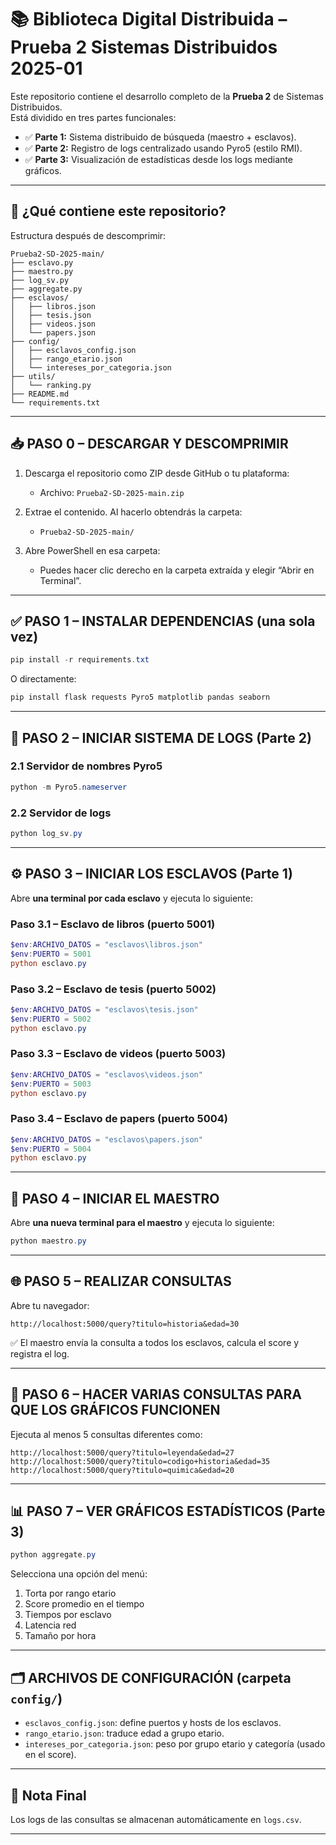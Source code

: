 
# 📚 Biblioteca Digital Distribuida – Prueba 2 Sistemas Distribuidos 2025-01

Este repositorio contiene el desarrollo completo de la **Prueba 2** de Sistemas Distribuidos.  
Está dividido en tres partes funcionales:

- ✅ **Parte 1:** Sistema distribuido de búsqueda (maestro + esclavos).
- ✅ **Parte 2:** Registro de logs centralizado usando Pyro5 (estilo RMI).
- ✅ **Parte 3:** Visualización de estadísticas desde los logs mediante gráficos.

---

## 🧾 ¿Qué contiene este repositorio?

Estructura después de descomprimir:

```
Prueba2-SD-2025-main/
├── esclavo.py                 
├── maestro.py                
├── log_sv.py                
├── aggregate.py              
├── esclavos/                 
│   ├── libros.json
│   ├── tesis.json
│   ├── videos.json
│   └── papers.json
├── config/                  
│   ├── esclavos_config.json
│   ├── rango_etario.json
│   └── intereses_por_categoria.json
├── utils/
│   └── ranking.py            
├── README.md
└── requirements.txt          
```

---

## 📥 PASO 0 – DESCARGAR Y DESCOMPRIMIR

1. Descarga el repositorio como ZIP desde GitHub o tu plataforma:
   - Archivo: `Prueba2-SD-2025-main.zip`

2. Extrae el contenido. Al hacerlo obtendrás la carpeta:
   - `Prueba2-SD-2025-main/`

3. Abre PowerShell en esa carpeta:
   - Puedes hacer clic derecho en la carpeta extraída y elegir “Abrir en Terminal”.

---

## ✅ PASO 1 – INSTALAR DEPENDENCIAS (una sola vez)

```powershell
pip install -r requirements.txt
```

O directamente:

```powershell
pip install flask requests Pyro5 matplotlib pandas seaborn
```

---

## 🔌 PASO 2 – INICIAR SISTEMA DE LOGS (Parte 2)

### 2.1 Servidor de nombres Pyro5

```powershell
python -m Pyro5.nameserver
```

### 2.2 Servidor de logs

```powershell
python log_sv.py
```

---

## ⚙️ PASO 3 – INICIAR LOS ESCLAVOS (Parte 1)

Abre **una terminal por cada esclavo** y ejecuta lo siguiente:

### Paso 3.1 – Esclavo de libros (puerto 5001)

```powershell
$env:ARCHIVO_DATOS = "esclavos\libros.json"
$env:PUERTO = 5001
python esclavo.py
```

### Paso 3.2 – Esclavo de tesis (puerto 5002)

```powershell
$env:ARCHIVO_DATOS = "esclavos\tesis.json"
$env:PUERTO = 5002
python esclavo.py
```

### Paso 3.3 – Esclavo de videos (puerto 5003)

```powershell
$env:ARCHIVO_DATOS = "esclavos\videos.json"
$env:PUERTO = 5003
python esclavo.py
```

### Paso 3.4 – Esclavo de papers (puerto 5004)

```powershell
$env:ARCHIVO_DATOS = "esclavos\papers.json"
$env:PUERTO = 5004
python esclavo.py
```

---

## 🚦 PASO 4 – INICIAR EL MAESTRO
Abre **una nueva terminal para el maestro** y ejecuta lo siguiente:
```powershell
python maestro.py
```

---

## 🌐 PASO 5 – REALIZAR CONSULTAS

Abre tu navegador:

```
http://localhost:5000/query?titulo=historia&edad=30
```

✅ El maestro envía la consulta a todos los esclavos, calcula el score y registra el log.

---

## 🧪 PASO 6 – HACER VARIAS CONSULTAS PARA QUE LOS GRÁFICOS FUNCIONEN

Ejecuta al menos 5 consultas diferentes como:

```
http://localhost:5000/query?titulo=leyenda&edad=27
http://localhost:5000/query?titulo=codigo+historia&edad=35
http://localhost:5000/query?titulo=quimica&edad=20
```

---

## 📊 PASO 7 – VER GRÁFICOS ESTADÍSTICOS (Parte 3)

```powershell
python aggregate.py
```

Selecciona una opción del menú:

1. Torta por rango etario  
2. Score promedio en el tiempo  
3. Tiempos por esclavo  
4. Latencia red  
5. Tamaño por hora

---

## 🗂️ ARCHIVOS DE CONFIGURACIÓN (carpeta `config/`)

- `esclavos_config.json`: define puertos y hosts de los esclavos.
- `rango_etario.json`: traduce edad a grupo etario.
- `intereses_por_categoria.json`: peso por grupo etario y categoría (usado en el score).

---

## 📁 Nota Final

Los logs de las consultas se almacenan automáticamente en `logs.csv`.

---
